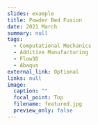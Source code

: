 ```yaml
---
slides: example
title: Powder Bed Fusion
date: 2021 March
summary: null
tags:
  - Computational Mechanics
  - Additive Manufacturing
  - Flow3D
  - Abaqus
external_link: Optional
links: null
image:
  caption: ""
  focal_point: Top
  filename: featured.jpg
  preview_only: false
---
```

